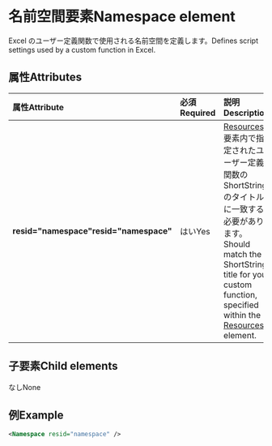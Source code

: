 # <a name="namespace-element"></a><span data-ttu-id="daa89-101">名前空間要素</span><span class="sxs-lookup"><span data-stu-id="daa89-101">Namespace element</span></span>

<span data-ttu-id="daa89-102">Excel のユーザー定義関数で使用される名前空間を定義します。</span><span class="sxs-lookup"><span data-stu-id="daa89-102">Defines script settings used by a custom function in Excel.</span></span>

## <a name="attributes"></a><span data-ttu-id="daa89-103">属性</span><span class="sxs-lookup"><span data-stu-id="daa89-103">Attributes</span></span>

|  <span data-ttu-id="daa89-104">属性</span><span class="sxs-lookup"><span data-stu-id="daa89-104">Attribute</span></span>  |  <span data-ttu-id="daa89-105">必須</span><span class="sxs-lookup"><span data-stu-id="daa89-105">Required</span></span>  |  <span data-ttu-id="daa89-106">説明</span><span class="sxs-lookup"><span data-stu-id="daa89-106">Description</span></span>  |
|:-----|:-----|:-----|
|  <span data-ttu-id="daa89-107">**resid="namespace"**</span><span class="sxs-lookup"><span data-stu-id="daa89-107">**resid="namespace"**</span></span>  |  <span data-ttu-id="daa89-108">はい</span><span class="sxs-lookup"><span data-stu-id="daa89-108">Yes</span></span>  | <span data-ttu-id="daa89-109"> [Resources](resources.md) 要素内で指定されたユーザー定義関数の ShortStrings のタイトルに一致する必要があります。</span><span class="sxs-lookup"><span data-stu-id="daa89-109">Should match the ShortStrings title for your custom function, specified within the [Resources](resources.md) element.</span></span> |

## <a name="child-elements"></a><span data-ttu-id="daa89-110">子要素</span><span class="sxs-lookup"><span data-stu-id="daa89-110">Child elements</span></span>

<span data-ttu-id="daa89-111">なし</span><span class="sxs-lookup"><span data-stu-id="daa89-111">None</span></span>

## <a name="example"></a><span data-ttu-id="daa89-112">例</span><span class="sxs-lookup"><span data-stu-id="daa89-112">Example</span></span>

```xml
<Namespace resid="namespace" />
```
